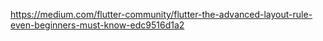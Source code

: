 https://medium.com/flutter-community/flutter-the-advanced-layout-rule-even-beginners-must-know-edc9516d1a2
